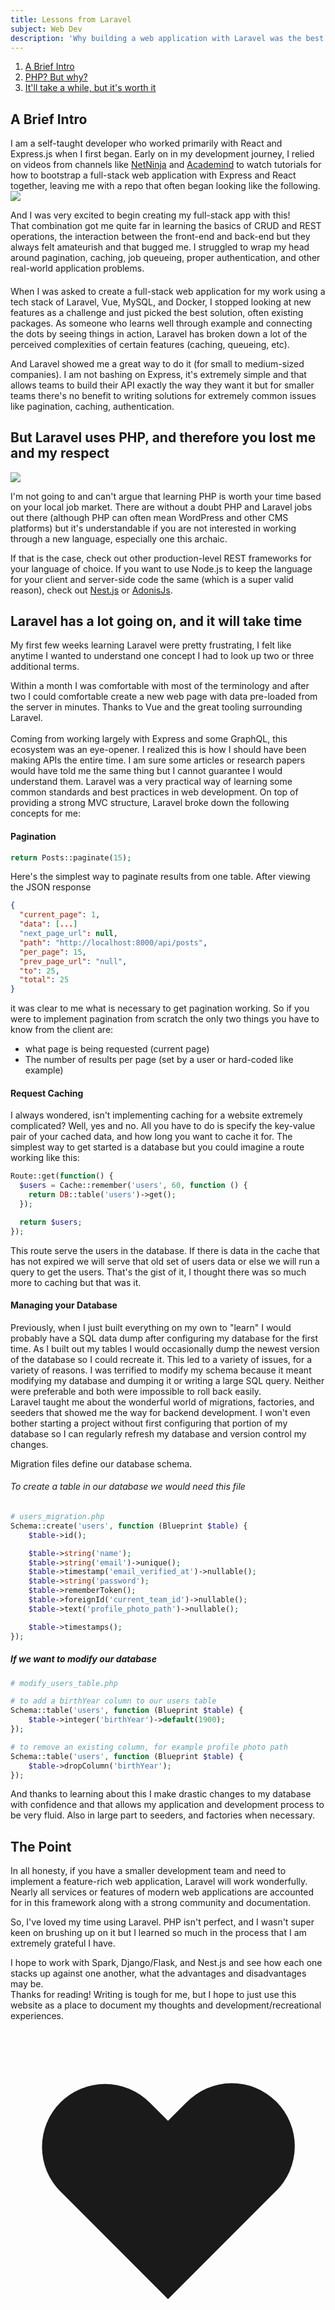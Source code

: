 ```yaml
---
title: Lessons from Laravel
subject: Web Dev
description: 'Why building a web application with Laravel was the best learning experience I could have asked for.'
---
```


1. [A Brief Intro](#a-brief-intro)
1. [PHP? But why?](#but-php)
1. [It'll take a while, but it's worth it](#takes-a-while)

<h2 id="a-brief-intro">A Brief Intro</h2>

I am a self-taught developer who worked primarily with <span class="tech-word">React</span> and <span class="tech-word">Express.js</span> when I first began. Early on in my development journey, I relied on videos from channels like <a href="https://www.youtube.com/channel/UCW5YeuERMmlnqo4oq8vwUpg" target="__blank">NetNinja</a> and <a href="https://www.youtube.com/channel/UCSJbGtTlrDami-tDGPUV9-w" target="__blank">Academind</a> to watch tutorials for how to bootstrap a full-stack web application with Express and React together, leaving me with a repo that often began looking like the following.
<img src="https://imgur.com/Iy4UUyy.png">

<div class="caption">And I was very excited to begin creating my full-stack app with this!</div>
 That combination got me quite far in learning the basics of CRUD and REST operations, the interaction between the front-end and back-end but they always felt <span class="italic font-semibold">amateurish</span> and that bugged me. I struggled to wrap my head around pagination, caching, job queueing, proper authentication, and other real-world application problems.

####

When I was asked to create a full-stack web application for my work using a tech stack of <span class="tech-word">Laravel</span>, <span class="tech-word">Vue</span>, <span class="tech-word">MySQL</span>, and <span class="tech-word">Docker</span>, I stopped looking at new features as a challenge and just picked the best solution, often existing packages. As someone who learns well through example and connecting the dots by seeing things in action, Laravel has broken down a lot of the perceived complexities of certain features (caching, queueing, etc).

<div class="caption" >
And Laravel showed me a great way to do it (for small to medium-sized companies). I am not bashing on Express, it's extremely simple and that allows teams to build their API exactly the way they want it but for smaller teams there's <span class="not-italic font-semibold">no benefit to writing solutions for extremely common issues like pagination, caching, authentication.</span>
</span>

</div>

<h2 id="but-php">
But Laravel uses PHP, and therefore you lost me and my respect
</h2>

<!-- ![Alt Text](https://i.kym-cdn.com/entries/icons/original/000/034/772/Untitled-1.png) -->

<img src="https://i.kym-cdn.com/entries/icons/original/000/034/772/Untitled-1.png" class="h-48 w-auto ">

I'm not going to and can't argue that learning PHP is worth your time based on your local job market. There are without a doubt PHP and Laravel jobs out there (although PHP can often mean WordPress and other CMS platforms) but it's understandable if you are not interested in working through a new language, especially one this archaic.

<div class="caption">
If that is the case, check out other production-level REST frameworks for your language of choice. If you want to use <span class="tech-word">Node.js</span> to keep the language for your client and server-side code the same (which is a super valid reason), check out <a href="https://nestjs.com/">Nest.js</a> or <a href="https://adonisjs.com/">AdonisJs</a>.</div>

<h2 id="takes-a-while">Laravel has a lot going on, and it will take time</h2>

<span>My first few weeks learning Laravel were pretty frustrating, I felt like anytime I wanted to understand one concept I had to look up two or three additional terms.

<div class="italic">
Within a month I was comfortable with most of the terminology and after two I could comfortable create a new web page with data pre-loaded from the server in minutes. Thanks to Vue and the great tooling surrounding Laravel.
</div>
<br>
Coming from working largely with Express and some GraphQL, this ecosystem was an eye-opener. I realized this is how I should have been making APIs the entire time. I am sure some articles or research papers would have told me the same thing but I cannot guarantee I would understand them. Laravel was a very practical way of learning some common standards and best practices in web development. On top of providing a strong MVC structure, Laravel broke down the following concepts for me:

#### Pagination

```php
return Posts::paginate(15);
```

Here's the simplest way to paginate results from one table. After viewing the JSON response

```json
{
  "current_page": 1,
  "data": [...]
  "next_page_url": null,
  "path": "http://localhost:8000/api/posts",
  "per_page": 15,
  "prev_page_url": "null",
  "to": 25,
  "total": 25
}
```

it was clear to me what is necessary to get pagination working. So if you were to implement pagination from scratch the only two things you have to know from the client are:

- what page is being requested (current page)
- The number of results per page (set by a user or hard-coded like example)

#### Request Caching

I always wondered, isn't implementing caching for a website extremely complicated? Well, yes and no. All you have to do is specify the key-value pair of your cached data, and how long you want to cache it for. The simplest way to get started is a database but you could imagine a route working like this:

```php
Route::get(function() {
  $users = Cache::remember('users', 60, function () {
    return DB::table('users')->get();
  });

  return $users;
});
```

<div class="caption">
  This route serve the users in the database. If there is data in the cache that has not expired we will serve that old set of users data or else we will run a query to get the users. That's the gist of it, I thought there was so much more to caching but that was it. 
</div>

#### Managing your Database

Previously, when I just built everything on my own to "learn" I would probably have a SQL data dump after configuring my database for the first time. As I built out my tables I would occasionally dump the newest version of the database so I could recreate it. This led to a variety of issues, for a variety of reasons. I was terrified to modify my schema because it meant modifying my database and dumping it or writing a large SQL query. Neither were preferable and both were impossible to roll back easily.
<br>
Laravel taught me about the wonderful world of migrations, factories, and seeders that showed me the way for backend development. I won't even bother starting a project without first configuring that portion of my database so I can regularly refresh my database and version control my changes.

Migration files define our database schema.

###### To create a table in our database we would need this file

```php
# users_migration.php
Schema::create('users', function (Blueprint $table) {
    $table->id();

    $table->string('name');
    $table->string('email')->unique();
    $table->timestamp('email_verified_at')->nullable();
    $table->string('password');
    $table->rememberToken();
    $table->foreignId('current_team_id')->nullable();
    $table->text('profile_photo_path')->nullable();

    $table->timestamps();
});
```

##### If we want to modify our database

```php
# modify_users_table.php

# to add a birthYear column to our users table
Schema::table('users', function (Blueprint $table) {
    $table->integer('birthYear')->default(1900);
});

# to remove an existing column, for example profile photo path
Schema::table('users', function (Blueprint $table) {
    $table->dropColumn('birthYear');
});
```

<div class="caption">
And thanks to learning about this I make drastic changes to my database with confidence and that allows my application and development process to be very fluid. Also in large part to seeders, and factories when necessary.
</div>

<h2>The Point</h2>

In all honesty, if you have a <span class="tech-word" >smaller development team</span> and need to implement a <span class="tech-word">feature-rich web application</span>, Laravel will work wonderfully. Nearly all services or features of modern web applications are accounted for in this framework along with a strong community and documentation.

So, I've loved my time using Laravel. PHP isn't perfect, and I wasn't super keen on brushing up on it but I learned so much in the process that I am extremely grateful I have.

<div class="caption">
I hope to work with Spark, Django/Flask, and Nest.js and see how each one stacks up against one another, what the advantages and disadvantages may be.</div>

<span>
Thanks for reading! Writing is tough for me, but I hope to just use this website as a place to document my thoughts and development/recreational experiences.
  <svg xmlns="http://www.w3.org/2000/svg" class="h-5 w-5 mb-2 text-red-500 inline" viewBox="0 0 20 20" fill="currentColor">
    <path fill-rule="evenodd" d="M3.172 5.172a4 4 0 015.656 0L10 6.343l1.172-1.171a4 4 0 115.656 5.656L10 17.657l-6.828-6.829a4 4 0 010-5.656z" clip-rule="evenodd" />
  </svg>
</span>

</span>
